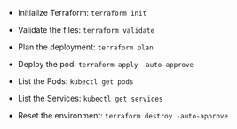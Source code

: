 - Initialize Terraform:
```terraform init```

- Validate the files:
```terraform validate```

- Plan the deployment:
```terraform plan```

- Deploy the pod:
```terraform apply -auto-approve```

- List the Pods:
```kubectl get pods```

- List the Services:
```kubectl get services```

- Reset the environment:
```terraform destroy -auto-approve```